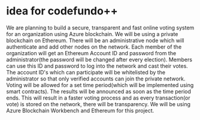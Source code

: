 # idea for codefundo++

We are planning to build a secure, transparent and fast online voting system for an organization using Azure blockchain.
We will be using a private blockchain on Ethereum. There will be an administrative node which will authenticate and add other nodes on the network. Each member of the organization will get an Ethereum Account ID and password from the administrator(the password will be changed after every election). Members can use this ID and password to log into the network and cast their votes. The account ID's which can participate will be whitelisted by the administrator so that only verified accounts can join the private network. Voting will be allowed for a set time period(which will be implemented using smart contracts). The results will be announced as soon as the time period ends.  This will result in a faster voting process and as every transaction(or vote) is stored on the network, there will be transparency. We will be using Azure Blockchain Workbench and Ethereum for this project.
